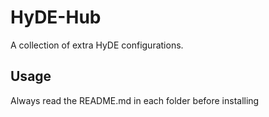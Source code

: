 # HyDE-Hub

A collection of extra HyDE configurations.

## Usage

Always read the README.md in each folder before installing
